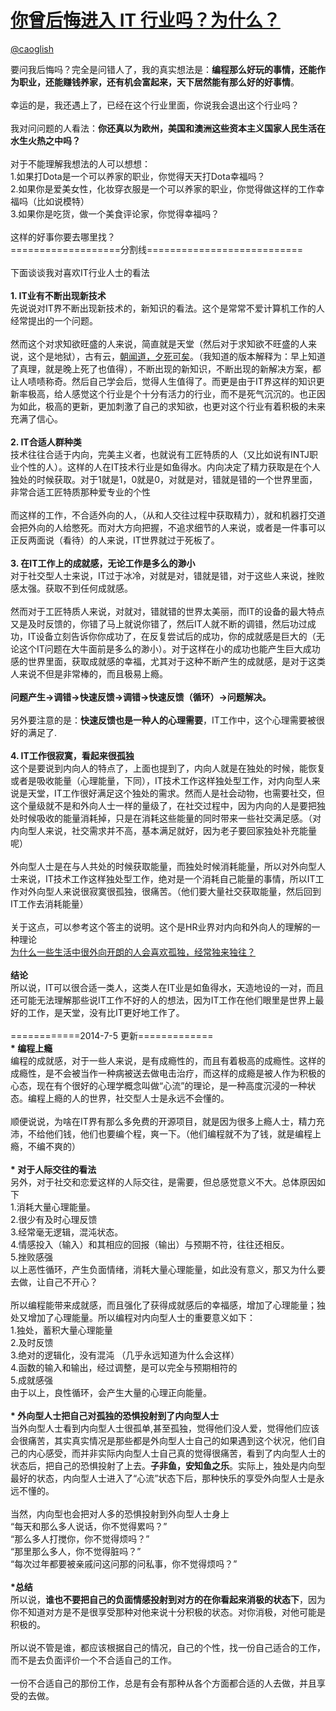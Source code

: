 
#  [你曾后悔进入 IT 行业吗？为什么？](https://zhihu.com/questions/24306436)



[@caoglish](https://zhihu.com/people/94ce7e96ee47ebe4abaaa5334c5ef672)

要问我后悔吗？完全是问错人了，我的真实想法是：<b>编程那么好玩的事情，还能作为职业，还能赚钱养家，还有机会富起来，天下居然能有那么好的好事情</b>。<br><br>幸运的是，我还遇上了，已经在这个行业里面，你说我会退出这个行业吗？<br><br>我对问问题的人看法：<b>你还真以为欧州，美国和澳洲这些资本主义国家人民生活在水生火热之中吗？</b><br><br>对于不能理解我想法的人可以想想：<br>1.如果打Dota是一个可以养家的职业，你觉得天天打Dota幸福吗？<br>2.如果你是爱美女性，化妆穿衣服是一个可以养家的职业，你觉得做这样的工作幸福吗（比如说模特）<br>3.如果你是吃货，做一个美食评论家，你觉得幸福吗？<br><br>这样的好事你要去哪里找？<br>===================分割线===========================<br><br>下面谈谈我对喜欢IT行业人士的看法<br><br><b>1. IT业有不断出现新技术</b><br>先说说对IT界不断出现新技术的，新知识的看法。这个是常常不爱计算机工作的人经常提出的一个问题。<br><br>然而这个对求知欲旺盛的人来说，简直就是天堂（然后对于求知欲不旺盛的人来说，这个是地狱），古有云，<a class=" wrap external" href="http://link.zhihu.com/?target=http%3A//baike.baidu.com/view/609778.htm" target="_blank" rel="nofollow noreferrer">朝闻道，夕死可矣<i class="icon-external"></i></a>。（我知道的版本解释为：早上知道了真理，就是晚上死了也值得），不断出现的新知识，不断出现的新解决方案，都让人啧啧称奇。然后自己学会后，觉得人生值得了。而更是由于IT界这样的知识更新率极高，给人感觉这个行业是个十分有活力的行业，而不是死气沉沉的。也正因为如此，极高的更新，更加刺激了自己的求知欲，也更对这个行业有着积极的未来充满了信心。<br><br><b>2. IT合适人群种类</b><br>技术往往合适于内向，完美主义者，也就说有工匠特质的人（又比如说有INTJ职业个性的人）。这样的人在IT技术行业是如鱼得水。内向决定了精力获取是在个人独处的时候获取。对于1就是1，0就是0，对就是对，错就是错的一个世界里面，非常合适工匠特质那种爱专业的个性<br><br>而这样的工作，不合适外向的人，（从和人交往过程中获取精力），就和机器打交道会把外向的人给憋死。而对大方向把握，不追求细节的人来说，或者是一件事可以正反两面说（看待）的人来说，IT世界就过于死板了。<br><br><b>3. 在IT工作上的成就感，无论工作是多么的渺小</b><br>对于社交型人士来说，IT过于冰冷，对就是对，错就是错，对于这些人来说，挫败感太强。获取不到任何成就感。<br><br>然而对于工匠特质人来说，对就对，错就错的世界太美丽，而IT的设备的最大特点又是及时反馈的，你错了马上就说你错了，然后IT人就不断的调错，然后功过成功，IT设备立刻告诉你你成功了，在反复尝试后的成功，你的成就感是巨大的（无论这个IT问题在大牛面前是多么的渺小）。对于这样在小的成功也能产生巨大成功感的世界里面，获取成就感的幸福，尤其对于这种不断产生的成就感，是对于这类人来说不但是非常棒的，而且极易上瘾。<br><br><b>问题产生-&gt;调错-&gt;快速反馈-&gt;调错-&gt;快速反馈（循环）-&gt;问题解决。</b><br><br>另外要注意的是：<b>快速反馈也是一种人的心理需要</b>，IT工作中，这个心理需要被很好的满足了.<br><br><b>4.  IT工作很寂寞，看起来很孤独</b><br>这个是要说到内向人的特点了，上面也提到了，内向人就是在独处的时候，能恢复或者是吸收能量（心理能量，下同），IT技术工作这样独处型工作，对内向型人来说是天堂，IT工作很好满足这个独处的需求。然而人是社会动物，也需要社交，但这个量级就不是和外向人士一样的量级了，在社交过程中，因为内向的人是要把独处时候吸收的能量消耗掉，只是在消耗这些能量的同时带来一些社交满足感。（对内向型人来说，社交需求并不高，基本满足就好，因为老子要回家独处补充能量呢）<br><br>外向型人士是在与人共处的时候获取能量，而独处时候消耗能量，所以对外向型人士来说，IT技术工作这样独处型工作，绝对是一个消耗自己能量的事情，所以IT工作对外向型人来说很寂寞很孤独，很痛苦。（他们要大量社交获取能量，然后回到IT工作去消耗能量）<br><br>关于这点，可以参考这个答主的说明。这个是HR业界对内向和外向人的理解的一种理论<br><a class="internal" href="http://www.zhihu.com/question/24303670/answer/27414270#">为什么一些生活中很外向开朗的人会喜欢孤独，经常独来独往？</a><br><br><b>结论</b><br>所以说，IT可以很合适一类人，这类人在IT业是如鱼得水，天造地设的一对，而且还可能无法理解那些说IT工作不好的人的想法，因为IT工作在他们眼里是世界上最好的工作，是天堂，没有比IT更好地工作了。<br><br>============2014-7-5 更新=============<br><b>* 编程上瘾</b><br>编程的成就感，对于一些人来说，是有成瘾性的，而且有着极高的成瘾性。这样的成瘾性，是不会被当作一种病被送去做电击治疗，而这样的成瘾是被人作为积极的心态，现在有个很好的心理学概念叫做“心流”的理论，是一种高度沉浸的一种状态。编程上瘾的人的世界，社交型人士是永远不会懂的。<br><br>顺便说说，为啥在IT界有那么多免费的开源项目，就是因为很多上瘾人士，精力充沛，不给他们钱，他们也要编个程，爽一下。（他们编程就不为了钱，就是编程上瘾，不编不爽的）<br><br><b>* 对于人际交往的看法</b><br>另外，对于社交和恋爱这样的人际交往，是需要，但总感觉意义不大。总体原因如下<br>1.消耗大量心理能量。<br>2.很少有及时心理反馈<br>3.经常毫无逻辑，混沌状态。<br>4.情感投入（输入）和其相应的回报（输出）与预期不符，往往还相反。<br>5.挫败感强<br>以上恶性循环，产生负面情绪，消耗大量心理能量，如此没有意义，那又为什么要去做，让自己不开心？<br><br>所以编程能带来成就感，而且强化了获得成就感后的幸福感，增加了心理能量；独处又增加了心理能量。所以编程对内向型人士的重要意义如下：<br>1.独处，蓄积大量心理能量<br>2.及时反馈<br>3.绝对的逻辑化，没有混沌 （几乎永远知道为什么会这样）<br>4.函数的输入和输出，经过调整，是可以完全与预期相符的<br>5.成就感强<br>由于以上，良性循环，会产生大量的心理正向能量。<br><br><b>* 外向型人士把自己对孤独的恐惧投射到了内向型人士</b><br>当外向型人士看到内向型人士很孤单,甚至孤独，觉得他们没人爱，觉得他们应该会很痛苦，其实真实情况是那些都是外向型人士自己的如果遇到这个状况，他们自己的内心感受，而并非实际内向型人士自己真的觉得很痛苦，看到了内向型人士的状态后，把自己的恐惧投射了上去。<b>子非鱼，安知鱼之乐</b>。实际上，独处是内向型最好的状态，内向型人士进入了“心流”状态下后，那种快乐的享受外向型人士是永远不懂的。<br><br>当然，内向型也会把对人多的恐惧投射到外向型人士身上<br>“每天和那么多人说话，你不觉得累吗？”<br>“那么多人打搅你，你不觉得烦吗？”<br> “那里那么多人，你不觉得脏吗？”<br>“每次过年都要被亲戚问这问那的问私事，你不觉得烦吗？”<br><br><b>*总结</b><br>所以说，<b>谁也不要把自己的负面情感投射到对方的在你看起来消极的状态下</b>，因为你不知道对方是不是很享受那种对他来说十分积极的状态。对你消极，对他可能是积极的。<br><br>所以说不管是谁，都应该根据自己的情况，自己的个性，找一份自己适合的工作，而不是去负面评价一个不合适自己的工作。<br><br>一份不合适自己的那份工作，总是有会有那种从各个方面都合适的人去做，并且享受的去做。